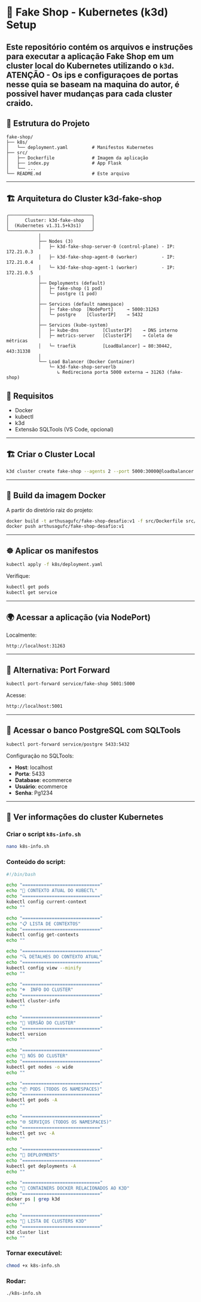 # 🛒 Fake Shop - Kubernetes (k3d) Setup

Este repositório contém os arquivos e instruções para executar a aplicação Fake Shop em um cluster local do Kubernetes utilizando o `k3d`.
ATENÇÃO - Os ips e configuraçoes de portas nesse quia se baseam na maquina do autor, é possivel haver mudanças para cada cluster craido.
---

## 📁 Estrutura do Projeto

```
fake-shop/
├── k8s/
│   └── deployment.yaml         # Manifestos Kubernetes
├── src/
│   ├── Dockerfile              # Imagem da aplicação
│   ├── index.py                # App Flask
│   └── ...
└── README.md                   # Este arquivo
```

---

## 🏗️ Arquitetura do Cluster k3d-fake-shop

```
╭───────────────────────────────╮
│      Cluster: k3d-fake-shop   │
│  (Kubernetes v1.31.5+k3s1)    │
╰───────────────────────────────╯
            │
            ├── Nodes (3)
            │   ├─ k3d-fake-shop-server-0 (control-plane) - IP: 172.21.0.3
            │   ├─ k3d-fake-shop-agent-0 (worker)         - IP: 172.21.0.4
            │   └─ k3d-fake-shop-agent-1 (worker)         - IP: 172.21.0.5
            │
            ├── Deployments (default)
            │   ├─ fake-shop (1 pod)
            │   └─ postgre (1 pod)
            │
            ├── Services (default namespace)
            │   ├─ fake-shop  [NodePort]     → 5000:31263
            │   └─ postgre    [ClusterIP]    → 5432
            │
            ├── Services (kube-system)
            │   ├─ kube-dns         [ClusterIP]    → DNS interno
            │   ├─ metrics-server   [ClusterIP]    → Coleta de métricas
            │   └─ traefik          [LoadBalancer] → 80:30442, 443:31338
            │
            └── Load Balancer (Docker Container)
                └─ k3d-fake-shop-serverlb
                   ↳ Redireciona porta 5000 externa → 31263 (fake-shop)
```


## 🚀 Requisitos

- Docker
- kubectl
- k3d
- Extensão SQLTools (VS Code, opcional)

---

## 🏗️ Criar o Cluster Local

```bash
k3d cluster create fake-shop --agents 2 --port 5000:30000@loadbalancer
```

---

## 🐳 Build da imagem Docker

A partir do diretório raiz do projeto:

```bash
docker build -t arthusagufc/fake-shop-desafio:v1 -f src/Dockerfile src/
docker push arthusagufc/fake-shop-desafio:v1
```

---

## ☸️ Aplicar os manifestos

```bash
kubectl apply -f k8s/deployment.yaml
```

Verifique:

```bash
kubectl get pods
kubectl get service
```

---

## 🌍 Acessar a aplicação (via NodePort)

Localmente:

```bash
http://localhost:31263
```

---

## 🔁 Alternativa: Port Forward

```bash
kubectl port-forward service/fake-shop 5001:5000
```

Acesse:

```bash
http://localhost:5001
```

---

## 🧪 Acessar o banco PostgreSQL com SQLTools

```bash
kubectl port-forward service/postgre 5433:5432
```

Configuração no SQLTools:

- **Host**: localhost
- **Porta**: 5433
- **Database**: ecommerce
- **Usuário**: ecommerce
- **Senha**: Pg1234

---

## 🧰 Ver informações do cluster Kubernetes

### Criar o script `k8s-info.sh`

```bash
nano k8s-info.sh
```

### Conteúdo do script:

```bash
#!/bin/bash

echo "============================="
echo "🔧 CONTEXTO ATUAL DO KUBECTL"
echo "============================="
kubectl config current-context
echo ""

echo "============================="
echo "📋 LISTA DE CONTEXTOS"
echo "============================="
kubectl config get-contexts
echo ""

echo "============================="
echo "🔍 DETALHES DO CONTEXTO ATUAL"
echo "============================="
kubectl config view --minify
echo ""

echo "============================="
echo "☸️  INFO DO CLUSTER"
echo "============================="
kubectl cluster-info
echo ""

echo "============================="
echo "🧠 VERSÃO DO CLUSTER"
echo "============================="
kubectl version
echo ""

echo "============================="
echo "🧱 NÓS DO CLUSTER"
echo "============================="
kubectl get nodes -o wide
echo ""

echo "============================="
echo "📦 PODS (TODOS OS NAMESPACES)"
echo "============================="
kubectl get pods -A
echo ""

echo "============================="
echo "🌐 SERVIÇOS (TODOS OS NAMESPACES)"
echo "============================="
kubectl get svc -A
echo ""

echo "============================="
echo "🚀 DEPLOYMENTS"
echo "============================="
kubectl get deployments -A
echo ""

echo "============================="
echo "🐳 CONTAINERS DOCKER RELACIONADOS AO K3D"
echo "============================="
docker ps | grep k3d
echo ""

echo "============================="
echo "🧱 LISTA DE CLUSTERS K3D"
echo "============================="
k3d cluster list
echo ""
```

### Tornar executável:

```bash
chmod +x k8s-info.sh
```

### Rodar:

```bash
./k8s-info.sh
```
